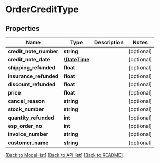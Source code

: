 # OrderCreditType

## Properties
Name | Type | Description | Notes
------------ | ------------- | ------------- | -------------
**credit_note_number** | **string** |  | [optional] 
**credit_note_date** | [**\DateTime**](\DateTime.md) |  | [optional] 
**shipping_refunded** | **float** |  | [optional] 
**insurance_refunded** | **float** |  | [optional] 
**discount_refunded** | **float** |  | [optional] 
**price** | **float** |  | [optional] 
**cancel_reason** | **string** |  | [optional] 
**stock_number** | **string** |  | [optional] 
**quantity_refunded** | **int** |  | [optional] 
**esp_order_no** | **int** |  | [optional] 
**invoice_number** | **string** |  | [optional] 
**customer_name** | **string** |  | [optional] 

[[Back to Model list]](../README.md#documentation-for-models) [[Back to API list]](../README.md#documentation-for-api-endpoints) [[Back to README]](../README.md)


